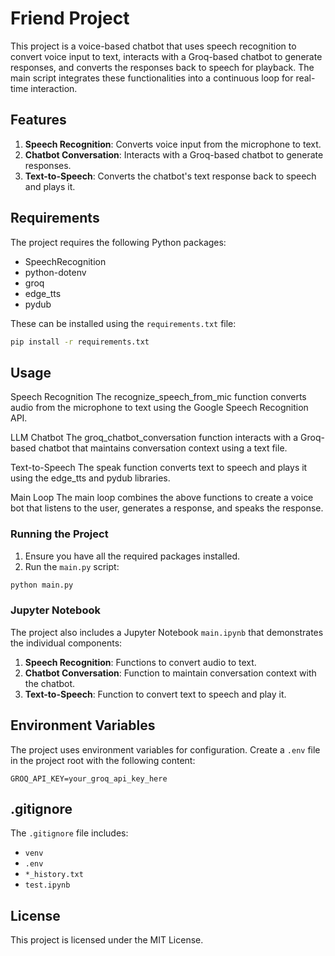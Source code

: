# Friend Project

This project is a voice-based chatbot that uses speech recognition to convert voice input to text, interacts with a Groq-based chatbot to generate responses, and converts the responses back to speech for playback. The main script integrates these functionalities into a continuous loop for real-time interaction.

## Features
1. **Speech Recognition**: Converts voice input from the microphone to text.
2. **Chatbot Conversation**: Interacts with a Groq-based chatbot to generate responses.
3. **Text-to-Speech**: Converts the chatbot's text response back to speech and plays it.

## Requirements
The project requires the following Python packages:
- SpeechRecognition
- python-dotenv
- groq
- edge_tts
- pydub

These can be installed using the `requirements.txt` file:
```sh
pip install -r requirements.txt
```

## Usage
Speech Recognition
The recognize_speech_from_mic function converts audio from the microphone to text using the Google Speech Recognition API.

LLM Chatbot
The groq_chatbot_conversation function interacts with a Groq-based chatbot that maintains conversation context using a text file.

Text-to-Speech
The speak function converts text to speech and plays it using the edge_tts and pydub libraries.

Main Loop
The main loop combines the above functions to create a voice bot that listens to the user, generates a response, and speaks the response.

### Running the Project
1. Ensure you have all the required packages installed.
2. Run the `main.py` script:
```sh
python main.py
```

### Jupyter Notebook
The project also includes a Jupyter Notebook `main.ipynb` that demonstrates the individual components:
1. **Speech Recognition**: Functions to convert audio to text.
2. **Chatbot Conversation**: Function to maintain conversation context with the chatbot.
3. **Text-to-Speech**: Function to convert text to speech and play it.

## Environment Variables
The project uses environment variables for configuration. Create a `.env` file in the project root with the following content:
```
GROQ_API_KEY=your_groq_api_key_here
```

## .gitignore
The `.gitignore` file includes:
- `venv`
- `.env`
- `*_history.txt`
- `test.ipynb`

## License
This project is licensed under the MIT License.

